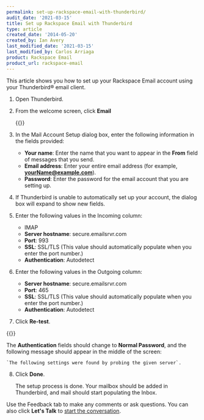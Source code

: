 ```yaml
---
permalink: set-up-rackspace-email-with-thunderbird/
audit_date: '2021-03-15'
title: Set up Rackspace Email with Thunderbird
type: article
created_date: '2014-05-20'
created_by: Ian Avery
last_modified_date: '2021-03-15'
last_modified_by: Carlos Arriaga
product: Rackspace Email
product_url: rackspace-email
---
```


This article shows you how to set up your Rackspace Email account using
your Thunderbird&reg; email client.

1. Open Thunderbird.
2. From the welcome screen, click **Email**

   {{<image src="Picture1.png" alt="" title="">}}

3. In the Mail Account Setup dialog box, enter the following information in the fields provided:

    -   **Your name**: Enter the name that you want to appear in the
        **From** field of messages that you send.
    -   **Email address**: Enter your entire email address (for example,
        **yourName@example.com**).
    -   **Password**: Enter the password for the email account that you
        are setting up.

4. If Thunderbird is unable to automatically set up your account, the dialog box will expand to show new fields.

5. Enter the following values in the Incoming column:   

    -   IMAP
    -   **Server hostname**: secure.emailsrvr.com
    -   **Port**: 993
    -   **SSL**: SSL/TLS (This value should automatically populate when you enter
        the port number.)
    -   **Authentication**: Autodetect

6. Enter the following values in the Outgoing column:

    -   **Server hostname**: secure.emailsrvr.com
    -   **Port**: 465
    -   **SSL**: SSL/TLS (This value should automatically populate when you enter the port number.)
    -   **Authentication**: Autodetect

7. Click **Re-test**.

 {{<image src="Picture2.png" alt="" title="">}}

The **Authentication** fields should change to **Normal Password**, and the following message should appear in the middle of the screen:

    `The following settings were found by probing the given server`.

8.  Click **Done**.

    The setup process is done. Your mailbox should be added in Thunderbird, and mail should start populating the Inbox.

Use the Feedback tab to make any comments or ask questions. You can also click
**Let's Talk** to [start the conversation](https://www.rackspace.com/). 